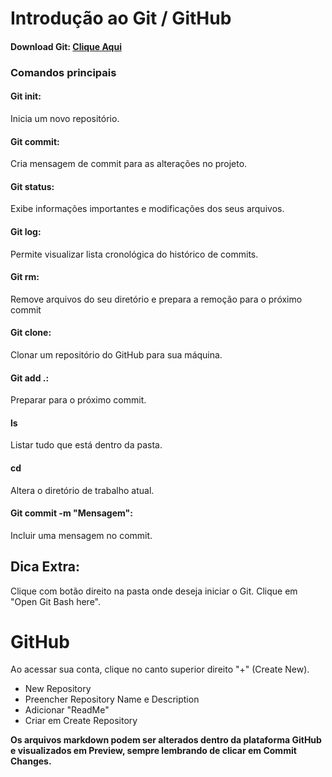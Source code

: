 # Introdução ao Git / GitHub

#### Download Git: [Clique Aqui](https://git-scm.com/downloads)

### Comandos principais

#### Git init:
Inicia um novo repositório.

#### Git commit:
Cria mensagem de commit para as alterações no projeto. 

#### Git status:
Exibe informações importantes e modificações dos seus arquivos. 

#### Git log:
Permite visualizar lista cronológica do histórico de commits. 

#### Git rm:
Remove arquivos do seu diretório e prepara a remoção para o próximo commit

#### Git clone:
Clonar um repositório do GitHub para sua máquina. 

#### Git add .: 
Preparar para o próximo commit.

#### ls
Listar tudo que está dentro da pasta.

#### cd 
Altera o diretório de trabalho atual.

#### Git commit -m "Mensagem":
Incluir uma mensagem no commit.

## Dica Extra:
Clique com botão direito na pasta onde deseja iniciar o Git. Clique em "Open Git Bash here".

# GitHub

Ao acessar sua conta, clique no canto superior direito "+" (Create New).
- New Repository
- Preencher Repository Name e Description
- Adicionar "ReadMe"
- Criar em Create Repository

**Os arquivos markdown podem ser alterados dentro da plataforma GitHub e visualizados em Preview, sempre lembrando de clicar em Commit Changes.**
